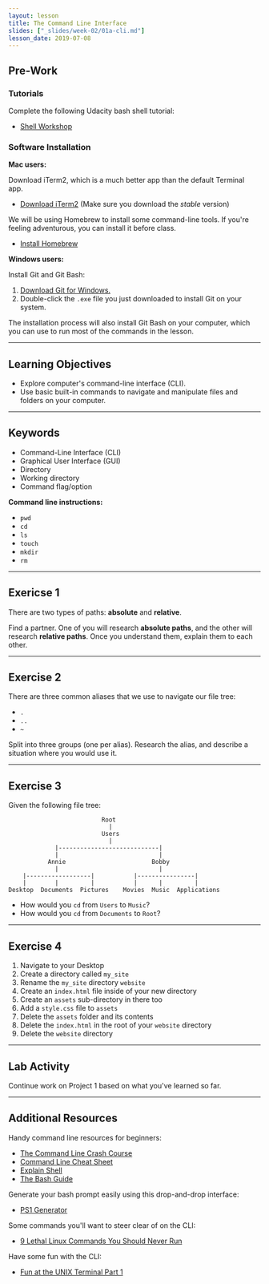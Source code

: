 ```yaml
---
layout: lesson
title: The Command Line Interface
slides: ["_slides/week-02/01a-cli.md"]
lesson_date: 2019-07-08
---
```


## Pre-Work

### Tutorials

Complete the following Udacity bash shell tutorial:

- [Shell Workshop](https://www.udacity.com/course/shell-workshop--ud206)

### Software Installation

**Mac users:**

Download iTerm2, which is a much better app than the default Terminal app.

- [Download iTerm2](https://www.iterm2.com/downloads.html) (Make sure you download the _stable_ version)

We will be using Homebrew to install some command-line tools. If you're feeling adventurous, you can install it before class.

- [Install Homebrew](https://brew.sh/)

**Windows users:**

Install Git and Git Bash:

1.  [Download Git for Windows.](https://git-scm.com/download/win)
2.  Double-click the `.exe` file you just downloaded to install Git on your system.

The installation process will also install Git Bash on your computer, which you can use to run most of the commands in the lesson.

---

## Learning Objectives

- Explore computer's command-line interface (CLI).
- Use basic built-in commands to navigate and manipulate files and folders on your computer.

---

## Keywords

- Command-Line Interface (CLI)
- Graphical User Interface (GUI)
- Directory
- Working directory
- Command flag/option

**Command line instructions:**

- `pwd`
- `cd`
- `ls`
- `touch`
- `mkdir`
- `rm`

---

## Exericse 1

There are two types of paths: **absolute** and **relative**.

Find a partner. One of you will research **absolute paths**, and the other will research **relative paths**. Once you understand them, explain them to each other.

---

## Exercise 2

There are three common aliases that we use to navigate our file tree:

- `.`
- `..`
- `~`

Split into three groups (one per alias). Research the alias, and describe a situation where you would use it.

---

## Exercise 3

Given the following file tree:

```
                          Root
                            |
                          Users
                            |
             |----------------------------|
             |                            |
           Annie                        Bobby
             |                            |
    |------------------|           |----------------|
    |        |         |           |      |         |
Desktop  Documents  Pictures    Movies  Music  Applications
```

- How would you `cd` from `Users` to `Music`?
- How would you `cd` from `Documents` to `Root`?

---

## Exercise 4

1.  Navigate to your Desktop
2.  Create a directory called `my_site`
3.  Rename the `my_site` directory `website`
4.  Create an `index.html` file inside of your new directory
5.  Create an `assets` sub-directory in there too
6.  Add a `style.css` file to `assets`
7.  Delete the `assets` folder and its contents
8.  Delete the `index.html` in the root of your `website` directory
9.  Delete the `website` directory

---

## Lab Activity

Continue work on Project 1 based on what you've learned so far.

---

## Additional Resources

Handy command line resources for beginners:

- [The Command Line Crash Course](http://cli.learncodethehardway.org/book/)
- [Command Line Cheat Sheet](http://www.git-tower.com/blog/command-line-cheat-sheet/)
- [Explain Shell](https://explainshell.com/)
- [The Bash Guide](http://www.bash.academy/)

Generate your bash prompt easily using this drop-and-drop interface:

- [PS1 Generator](http://bashrcgenerator.com/)

Some commands you'll want to steer clear of on the CLI:

- [9 Lethal Linux Commands You Should Never Run](http://www.makeuseof.com/tag/9-lethal-linux-commands-never-run/)

Have some fun with the CLI:

- [Fun at the UNIX Terminal Part 1](https://blog.regehr.org/archives/1483)
